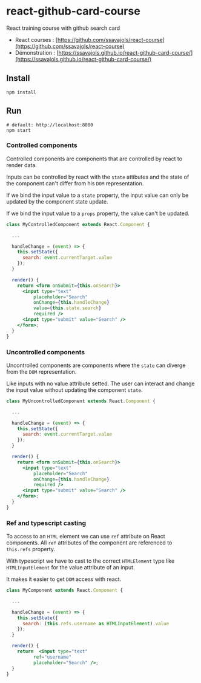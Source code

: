 # react-github-card-course

React training course with github search card

- React courses : [https://github.com/ssavajols/react-course](https://github.com/ssavajols/react-course)
- Démonstration : [https://ssavajols.github.io/react-github-card-course/](https://ssavajols.github.io/react-github-card-course/)

## Install

```shell
npm install
```

## Run

```shell
# default: http://localhost:8080
npm start
```

### Controlled components

Controlled components are components that are controlled by react to render data.

Inputs can be controlled by react with the `state` attibutes and the state of the component can't differ from his `DOM` representation.

If we bind the input value to a `state` property, the input value can only be updated by the component state update.

If we bind the input value to a `props` property, the value can't be updated.

```jsx
class MyControlledComponent extends React.Component {

  ...

  handleChange = (event) => {
    this.setState({
      search: event.currentTarget.value
    });
  }

  render() {
    return <form onSubmit={this.onSearch}>
      <input type="text"
          placeholder="Search"
          onChange={this.handleChange}
          value={this.state.search}
          required />
      <input type="submit" value="Search" />
    </form>;
  }
}
```

### Uncontrolled components

Uncontrolled components are components where the `state` can diverge from the `DOM` representation.

Like inputs with no value attribute setted. The user can interact and change the input value without updating the component `state`.

```jsx
class MyUncontrolledComponent extends React.Component {

  ...

  handleChange = (event) => {
    this.setState({
      search: event.currentTarget.value
    });
  }

  render() {
    return <form onSubmit={this.onSearch}>
      <input type="text"
          placeholder="Search"
          onChange={this.handleChange}
          required />
      <input type="submit" value="Search" />
    </form>;
  }
}
```

### Ref and typescript casting

To access to an `HTML` element we can use `ref` attribute on React components. All `ref` attributes of the component are referenced to `this.refs` property.

With typescript we have to cast to the correct `HTMLElement` type like `HTMLInputElement` for the value attribute of an input.

It makes it easier to get `DOM` access with react.

```jsx
class MyComponent extends React.Component {

  ...

  handleChange = (event) => {
    this.setState({
      search: (this.refs.username as HTMLInputElement).value
    });
  }

  render() {
    return  <input type="text"
          ref="username"
          placeholder="Search" />;
  }
}
```
